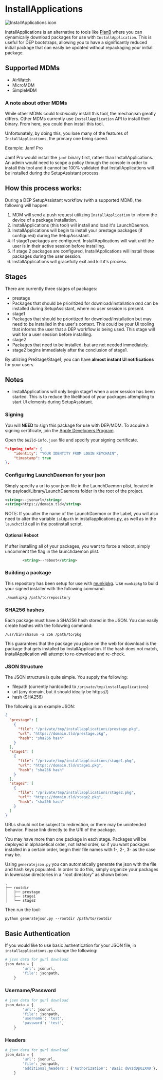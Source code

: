 # InstallApplications
![InstallApplications icon](/icon/installapplications.png?raw=true)

InstallApplications is an alternative to tools like [PlanB](https://github.com/google/macops-planb) where you can dynamically download packages for use with `InstallApplication`. This is useful for DEP bootstraps, allowing you to have a significantly reduced initial package that can easily be updated without repackaging your initial package.

## Supported MDMs
- AirWatch
- MicroMDM
- SimpleMDM

### A note about other MDMs
While other MDMs could _technically_ install this tool, the mechanism greatly differs. Other MDMs currently use `InstallApplication` API to install their binary. From here, you could then install this tool.

Unfortunately, by doing this, you lose many of the features of `InstallApplications`, the primary one being speed.

Example: Jamf Pro

Jamf Pro would install the `jamf` binary first, rather than InstallApplications. An admin would need to scope a policy through the console in order to install this tool and it cannot be 100% validated that InstallApplications will be installed during the SetupAssistant process.

## How this process works:
During a DEP SetupAssistant workflow (with a supported MDM), the following will happen:

1. MDM will send a push request utilizing `InstallApplication` to inform the device of a package installation.
2. InstallApplications (this tool) will install and load it's LaunchDaemon.
3. InstallApplications will begin to install your prestage packages (if configured) during the SetupAssistant.
4. If stage1 packages are configured, InstallApplications will wait until the user is in their active session before installing.
5. If stage 2 packages are configured, InstallApplications will install these packages during the user session.
6. InstallApplications will gracefully exit and kill it's process.

## Stages
There are currently three stages of packages:
- prestage
 - Packages that should be prioritized for download/installation _and_ can be installed during SetupAssistant, where no user session is present.
- stage1
 - Packages that should be prioritized for download/installation but may need to be installed in the user's context. This could be your UI tooling that informs the user that a DEP workflow is being used. This stage will wait for a user session before installing.
- stage2
 - Packages that need to be installed, but are not needed immediately.
 - stage2 begins immediately after the conclusion of stage1.

 By utilizing PreStage/Stage1, you can have **almost instant UI notifications** for your users.

## Notes
- InstallApplications will only begin stage1 when a user session has been started. This is to reduce the likelihood of your packages attempting to start UI elements during SetupAssistant.

### Signing
You will **NEED** to sign this package for use with DEP/MDM. To acquire a signing certificate, join the [Apple Developers Program](https://developer.apple.com).

Open the `build-info.json` file and specify your signing certificate.

```json
"signing_info": {
    "identity": "YOUR IDENTITY FROM LOGIN KEYCHAIN",
    "timestamp": true
},
```

### Configuring LaunchDaemon for your json
Simply specify a url to your json file in the LaunchDaemon plist, located in the payload/Library/LaunchDaemons folder in the root of the project.

```xml
<string>--jsonurl</string>
<string>https://domain.tld</string>
```

NOTE: If you alter the name of the LaunchDaemon or the Label, you will also need to alter the variable `ialdpath` in installapplications.py, as well as in the `launchctld` call in the postinstall script.

#### Optional Reboot
If after installing all of your packages, you want to force a reboot, simply uncomment the flag in the launchdaemon plist.
```xml
		<string>--reboot</string>
```

### Building a package
This repository has been setup for use with [munkipkg](https://github.com/munki/munki-pkg). Use `munkipkg` to build your signed installer with the following command:

`./munkipkg /path/to/repository`

### SHA256 hashes
Each package must have a SHA256 hash stored in the JSON. You can easily create hashes with the following command:

`/usr/bin/shasum -a 256 /path/to/pkg`

This guarantees that the package you place on the web for download is the package that gets installed by InstallApplication. If the hash does not match, InstallApplication will attempt to re-download and re-check.

### JSON Structure
The JSON structure is quite simple. You supply the following:
- filepath (currently hardcoded to `/private/tmp/installapplications`)
- url (any domain, but it should ideally be https://)
- hash (SHA256)

The following is an example JSON:
```json
{
  "prestage": [
    {
      "file": "/private/tmp/installapplications/prestage.pkg",
      "url": "https://domain.tld/prestage.pkg",
      "hash": "sha256 hash"
    }
  ],
  "stage1": [
    {
      "file": "/private/tmp/installapplications/stage1.pkg",
      "url": "https://domain.tld/stage1.pkg",
      "hash": "sha256 hash"
    }
  ],
  "stage2": [
    {
      "file": "/private/tmp/installapplications/stage2.pkg",
      "url": "https://domain.tld/stage2.pkg",
      "hash": "sha256 hash"
    }
  ]
}
```

URLs should not be subject to redirection, or there may be unintended behavior. Please link directly to the URI of the package.

You may have more than one package in each stage. Packages will be deployed in alphabetical order, not listed order, so if you want packages installed in a certain order, begin their file names with 1-, 2-, 3- as the case may be.

Using `generatejson.py` you can automatically generate the json with the file and hash keys populated.
In order to do this, simply organize your packages in lowercase directories in a "root directory" as shown below:
```
.
├── rootdir
│   ├── prestage
│   ├── stage1
│   └── stage2
```

Then run the tool:
```
python generatejson.py --rootdir /path/to/rootdir
```



## Basic Authentication
If you would like to use basic authentication for your JSON file, in  `installapplications.py` change the following:

```python
# json data for gurl download
json_data = {
        'url': jsonurl,
        'file': jsonpath,
    }
```

### Username/Password
```python
# json data for gurl download
json_data = {
        'url': jsonurl,
        'file': jsonpath,
        'username': 'test',
        'password': 'test',
    }
```

### Headers

```python
# json data for gurl download
json_data = {
        'url': jsonurl,
        'file': jsonpath,
        'additional_headers': {'Authorization': 'Basic dGVzdDp0ZXN0'},
    }
```
